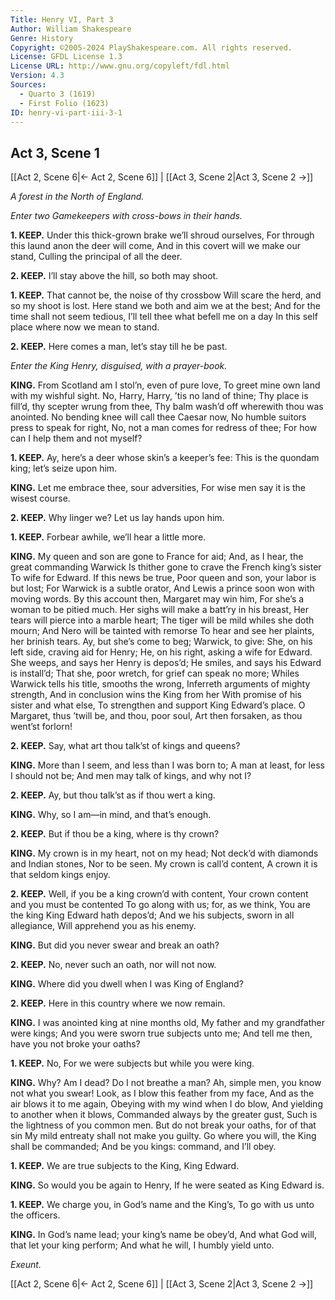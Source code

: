 ```yaml
---
Title: Henry VI, Part 3
Author: William Shakespeare
Genre: History
Copyright: ©2005-2024 PlayShakespeare.com. All rights reserved.
License: GFDL License 1.3
License URL: http://www.gnu.org/copyleft/fdl.html
Version: 4.3
Sources:
  - Quarto 3 (1619)
  - First Folio (1623)
ID: henry-vi-part-iii-3-1
---
```


## Act 3, Scene 1
[[Act 2, Scene 6|← Act 2, Scene 6]] | [[Act 3, Scene 2|Act 3, Scene 2 →]]

*A forest in the North of England.*

*Enter two Gamekeepers with cross-bows in their hands.*

**1. KEEP.**
Under this thick-grown brake we’ll shroud ourselves,
For through this laund anon the deer will come,
And in this covert will we make our stand,
Culling the principal of all the deer.

**2. KEEP.**
I’ll stay above the hill, so both may shoot.

**1. KEEP.**
That cannot be, the noise of thy crossbow
Will scare the herd, and so my shoot is lost.
Here stand we both and aim we at the best;
And for the time shall not seem tedious,
I’ll tell thee what befell me on a day
In this self place where now we mean to stand.

**2. KEEP.**
Here comes a man, let’s stay till he be past.

*Enter the King Henry, disguised, with a prayer-book.*

**KING.**
From Scotland am I stol’n, even of pure love,
To greet mine own land with my wishful sight.
No, Harry, Harry, ’tis no land of thine;
Thy place is fill’d, thy scepter wrung from thee,
Thy balm wash’d off wherewith thou was anointed.
No bending knee will call thee Caesar now,
No humble suitors press to speak for right,
No, not a man comes for redress of thee;
For how can I help them and not myself?

**1. KEEP.**
Ay, here’s a deer whose skin’s a keeper’s fee:
This is the quondam king; let’s seize upon him.

**KING.**
Let me embrace thee, sour adversities,
For wise men say it is the wisest course.

**2. KEEP.**
Why linger we? Let us lay hands upon him.

**1. KEEP.**
Forbear awhile, we’ll hear a little more.

**KING.**
My queen and son are gone to France for aid;
And, as I hear, the great commanding Warwick
Is thither gone to crave the French king’s sister
To wife for Edward. If this news be true,
Poor queen and son, your labor is but lost;
For Warwick is a subtle orator,
And Lewis a prince soon won with moving words.
By this account then, Margaret may win him,
For she’s a woman to be pitied much.
Her sighs will make a batt’ry in his breast,
Her tears will pierce into a marble heart;
The tiger will be mild whiles she doth mourn;
And Nero will be tainted with remorse
To hear and see her plaints, her brinish tears.
Ay, but she’s come to beg; Warwick, to give:
She, on his left side, craving aid for Henry;
He, on his right, asking a wife for Edward.
She weeps, and says her Henry is depos’d;
He smiles, and says his Edward is install’d;
That she, poor wretch, for grief can speak no more;
Whiles Warwick tells his title, smooths the wrong,
Inferreth arguments of mighty strength,
And in conclusion wins the King from her
With promise of his sister and what else,
To strengthen and support King Edward’s place.
O Margaret, thus ’twill be, and thou, poor soul,
Art then forsaken, as thou went’st forlorn!

**2. KEEP.**
Say, what art thou talk’st of kings and queens?

**KING.**
More than I seem, and less than I was born to;
A man at least, for less I should not be;
And men may talk of kings, and why not I?

**2. KEEP.**
Ay, but thou talk’st as if thou wert a king.

**KING.**
Why, so I am—in mind, and that’s enough.

**2. KEEP.**
But if thou be a king, where is thy crown?

**KING.**
My crown is in my heart, not on my head;
Not deck’d with diamonds and Indian stones,
Nor to be seen. My crown is call’d content,
A crown it is that seldom kings enjoy.

**2. KEEP.**
Well, if you be a king crown’d with content,
Your crown content and you must be contented
To go along with us; for, as we think,
You are the king King Edward hath depos’d;
And we his subjects, sworn in all allegiance,
Will apprehend you as his enemy.

**KING.**
But did you never swear and break an oath?

**2. KEEP.**
No, never such an oath, nor will not now.

**KING.**
Where did you dwell when I was King of England?

**2. KEEP.**
Here in this country where we now remain.

**KING.**
I was anointed king at nine months old,
My father and my grandfather were kings;
And you were sworn true subjects unto me;
And tell me then, have you not broke your oaths?

**1. KEEP.**
No,
For we were subjects but while you were king.

**KING.**
Why? Am I dead? Do I not breathe a man?
Ah, simple men, you know not what you swear!
Look, as I blow this feather from my face,
And as the air blows it to me again,
Obeying with my wind when I do blow,
And yielding to another when it blows,
Commanded always by the greater gust,
Such is the lightness of you common men.
But do not break your oaths, for of that sin
My mild entreaty shall not make you guilty.
Go where you will, the King shall be commanded;
And be you kings: command, and I’ll obey.

**1. KEEP.**
We are true subjects to the King, King Edward.

**KING.**
So would you be again to Henry,
If he were seated as King Edward is.

**1. KEEP.**
We charge you, in God’s name and the King’s,
To go with us unto the officers.

**KING.**
In God’s name lead; your king’s name be obey’d,
And what God will, that let your king perform;
And what he will, I humbly yield unto.

*Exeunt.*

[[Act 2, Scene 6|← Act 2, Scene 6]] | [[Act 3, Scene 2|Act 3, Scene 2 →]]